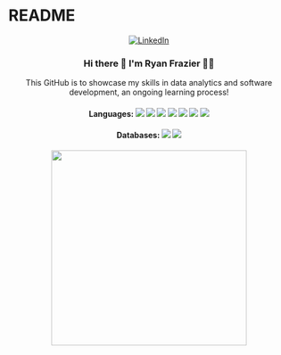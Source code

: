 # README

<p align = "center">
  <a href="https://www.linkedin.com/in/ryan-frazier-j14/" target="_blank">
    <img src = "https://img.shields.io/badge/linkedin-%230077B5.svg?&style=for-the-badge&logo=linkedin&logoColor=white" alt = "LinkedIn" />
  </a>
</p>

 
<h3 align = "center">
 Hi there 👋 I'm Ryan Frazier 👨‍💻
</h3>
  
 <p align="center">
This GitHub is to showcase my skills in data analytics and software development, an ongoing learning process!
</p>


<h4 align = "center">
  Languages: <img src="https://img.shields.io/badge/java-%23ED8B00.svg?&style=for-the-badge&logo=java&logoColor=white"> <img src="https://img.shields.io/badge/c%23%20-%23239120.svg?&style=for-the-badge&logo=c-sharp&logoColor=white"> <img src="https://img.shields.io/badge/python%20-%2314354C.svg?&style=for-the-badge&logo=python&logoColor=white"> <img src="https://img.shields.io/badge/javascript%20-%23323330.svg?&style=for-the-badge&logo=javascript&logoColor=%23F7DF1E"> <img src="https://img.shields.io/badge/r-%23276DC3.svg?style=for-the-badge&logo=r&logoColor=white"> <img src="https://img.shields.io/badge/c++-%2300599C.svg?style=for-the-badge&logo=c%2B%2B&logoColor=white"> <img src="https://img.shields.io/badge/c-%2300599C.svg?style=for-the-badge&logo=c&logoColor=white">
  </h4>
  
  <h4 align="center">
  Databases: <img src="https://img.shields.io/badge/postgres-%23316192.svg?style=for-the-badge&logo=postgresql&logoColor=white"> <img src="https://img.shields.io/badge/mysql-%2300f.svg?style=for-the-badge&logo=mysql&logoColor=white">
  </h4>

<p align='center'>
  <a href="#"><img src="![rjfrazier30's Stats](https://github-readme-stats.vercel.app/api?username=rjfrazier30&theme=tokyonight&show_icons=true&hide_border=true&count_private=true)" width="350"></a>
  
</p>

<p align='center'>

</p>
